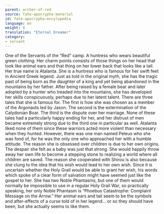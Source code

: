 ```yaml
---
parent: archer-of-red
source: fate-apocrypha-material
id: fate-apocrypha-encylopedia
language: en
weight: 4
translation: "Eternal Dreamer"
category:
- servant
---
```


One of the Servants of the “Red” camp. A huntress who wears beautiful green clothing. Her charm points consists of those things on her head that look like animal ears and that thing on her lower back that looks like a tail.
Her true name is Atalanta. She is a huntress who is famous for her swift feet in Ancient Greek legend. Just as told in the original myth, she has the tragic past of being born as the daughter of a king and yet being abandoned in the mountains by her father. After being raised by a female bear and later adopted by a hunter who treaded into the mountains, she has developed her skills conspicuously, perhaps due to her latent talent.
There are three tales that she is famous for. The first is how she was chosen as a member of the Argonauts led by Jason.
The second is the extermination of the Calydonian Boar. The third is the dispute over her marriage. None of these tales had a particularly happy ending for her, and her distrust of men became extremely strong due to the third one in particular as well.
Atalanta liked none of them since these warriors acted more violent than necessary when they hunted. However, there was one man named Peleus who she was fond of, for he was the only one who approached her with a humble attitude.
The reason she is obsessed over children is due to her own origins. The despair she felt as a baby was just that strong. She would happily throw away her own life to become a stepping stone to realizing a world where all children are saved.
The reason she cooperated with Shirou is also because she clung to the idea that his wish would lead to her own wish. Since it is uncertain whether the Holy Grail would be able to grant her wish, his words which spoke of a clear form of salvation might have seemed just like the gospel to her.
She has two Noble Phantasms, but one of them would normally be impossible to use in a regular Holy Grail War, so practically speaking, her only Noble Phantasm is “Phoebus Catastrophe: Complaint Message on the Arrow.”
Her animal ears and tail seem to be the symbols and after-effects of a curse told of in her legend… or so they should have been, but she actually seems to like them.
